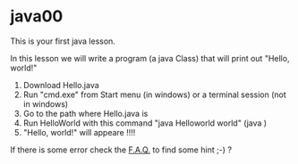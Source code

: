 # java00

This is your first java lesson. 

In this lesson we will write a program (a java Class) that will print out "Hello, world!"
1. Download Hello.java
2. Run "cmd.exe" from Start menu (in windows) or a terminal session (not in windows)
3. Go to the path where Hello.java is
4. Run  HelloWorld with this command "java Helloworld world" (java <Class name> <parameter>)
5. "Hello, world!" will appeare !!!!

If there is some error check the [F.A.Q.](faq.txt) to find some hint ;-) ? 
